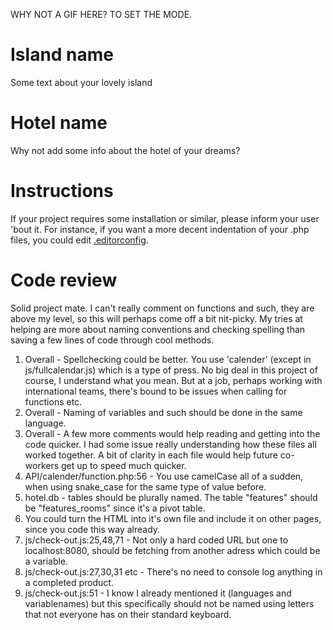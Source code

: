WHY NOT A GIF HERE? TO SET THE MODE.

# Island name

Some text about your lovely island

# Hotel name

Why not add some info about the hotel of your dreams?

# Instructions

If your project requires some installation or similar, please inform your user 'bout it. For instance, if you want a more decent indentation of your .php files, you could edit [.editorconfig]('/.editorconfig').

# Code review

Solid project mate. I can't really comment on functions and such, they are above my level, so this will perhaps come off a bit nit-picky. My tries at helping are more about naming conventions and checking spelling than saving a few lines of code through cool methods.

1. Overall - Spellchecking could be better. You use 'calender' (except in js/fullcalendar.js) which is a type of press. No big deal in this project of course, I understand what you mean. But at a job, perhaps working with international teams, there's bound to be issues when calling for functions etc.
2. Overall - Naming of variables and such should be done in the same language.
3. Overall - A few more comments would help reading and getting into the code quicker. I had some issue really understanding how these files all worked together. A bit of clarity in each file would help future co-workers get up to speed much quicker.
4. API/calender/function.php:56 - You use camelCase all of a sudden, when using snake_case for the same type of value before.
5. hotel.db - tables should be plurally named. The table "features" should be "features_rooms" since it's a pivot table.
6. You could turn the HTML <head> into it's own file and include it on other pages, since you code this way already.
7. js/check-out.js:25,48,71 - Not only a hard coded URL but one to localhost:8080, should be fetching from another adress which could be a variable.
8. js/check-out.js:27,30,31 etc - There's no need to console log anything in a completed product.
9. js/check-out.js:51 - I know I already mentioned it (languages and variablenames) but this specifically should not be named using letters that not everyone has on their standard keyboard.
